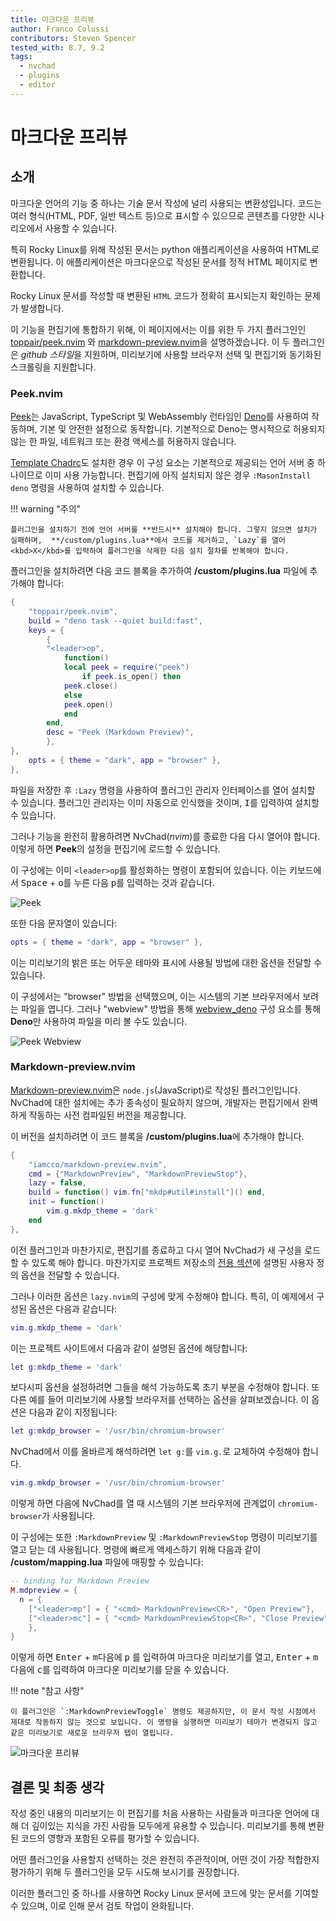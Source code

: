 ```yaml
---
title: 마크다운 프리뷰
author: Franco Colussi
contributors: Steven Spencer
tested_with: 8.7, 9.2
tags:
  - nvchad
  - plugins
  - editor
---
```


# 마크다운 프리뷰

## 소개

마크다운 언어의 기능 중 하나는 기술 문서 작성에 널리 사용되는 변환성입니다. 코드는 여러 형식(HTML, PDF, 일반 텍스트 등)으로 표시할 수 있으므로 콘텐츠를 다양한 시나리오에서 사용할 수 있습니다.

특히 Rocky Linux를 위해 작성된 문서는 python 애플리케이션을 사용하여 HTML로 변환됩니다. 이 애플리케이션은 마크다운으로 작성된 문서를 정적 HTML 페이지로 변환합니다.

Rocky Linux 문서를 작성할 때 변환된 `HTML` 코드가 정확히 표시되는지 확인하는 문제가 발생합니다.

이 기능을 편집기에 통합하기 위해, 이 페이지에서는 이를 위한 두 가지 플러그인인 [toppair/peek.nvim](https://github.com/toppair/peek.nvim) 와 [markdown-preview.nvim](https://github.com/iamcco/markdown-preview.nvim)을 설명하겠습니다. 이 두 플러그인은 *github 스타일*을 지원하며, 미리보기에 사용할 브라우저 선택 및 편집기와 동기화된 스크롤링을 지원합니다.

### Peek.nvim

[Peek](https://github.com/toppair/peek.nvim)는 JavaScript, TypeScript 및 WebAssembly 런타임인 [Deno](https://deno.com/manual)를 사용하여 작동하며, 기본 및 안전한 설정으로 동작합니다. 기본적으로 Deno는 명시적으로 허용되지 않는 한 파일, 네트워크 또는 환경 액세스를 허용하지 않습니다.

[Template Chadrc](../template_chadrc.md)도 설치한 경우 이 구성 요소는 기본적으로 제공되는 언어 서버 중 하나이므로 이미 사용 가능합니다. 편집기에 아직 설치되지 않은 경우 `:MasonInstall deno` 명령을 사용하여 설치할 수 있습니다.

!!! warning "주의"

    플러그인을 설치하기 전에 언어 서버를 **반드시** 설치해야 합니다. 그렇지 않으면 설치가 실패하며,  **/custom/plugins.lua**에서 코드를 제거하고, `Lazy`를 열어 <kbd>X</kbd>를 입력하여 플러그인을 삭제한 다음 설치 절차를 반복해야 합니다.

플러그인을 설치하려면 다음 코드 블록을 추가하여 **/custom/plugins.lua** 파일에 추가해야 합니다:

```lua
{
    "toppair/peek.nvim",
    build = "deno task --quiet build:fast",
    keys = {
        {
        "<leader>op",
            function()
            local peek = require("peek")
                if peek.is_open() then
            peek.close()
            else
            peek.open()
            end
        end,
        desc = "Peek (Markdown Preview)",
        },
},
    opts = { theme = "dark", app = "browser" },
},
```

파일을 저장한 후 `:Lazy` 명령을 사용하여 플러그인 관리자 인터페이스를 열어 설치할 수 있습니다. 플러그인 관리자는 이미 자동으로 인식했을 것이며, <kbd>I</kbd>를 입력하여 설치할 수 있습니다.

그러나 기능을 완전히 활용하려면 NvChad(*nvim*)를 종료한 다음 다시 열어야 합니다. 이렇게 하면 **Peek**의 설정을 편집기에 로드할 수 있습니다.

이 구성에는 이미 `<leader>op`를 활성화하는 명령이 포함되어 있습니다. 이는 키보드에서 <kbd>Space</kbd> + <kbd>o</kbd>를 누른 다음 <kbd>p</kbd>를 입력하는 것과 같습니다.

![Peek](./images/peek_command.png)

또한 다음 문자열이 있습니다:

```lua
opts = { theme = "dark", app = "browser" },
```

이는 미리보기의 밝은 또는 어두운 테마와 표시에 사용될 방법에 대한 옵션을 전달할 수 있습니다.

이 구성에서는 "browser" 방법을 선택했으며, 이는 시스템의 기본 브라우저에서 보려는 파일을 엽니다. 그러나 "webview" 방법을 통해 [webview_deno](https://github.com/webview/webview_deno) 구성 요소를 통해 **Deno**만 사용하여 파일을 미리 볼 수도 있습니다.

![Peek Webview](./images/peek_webview.png)

### Markdown-preview.nvim

[Markdown-preview.nvim](https://github.com/iamcco/markdown-preview.nvim)은 `node.js`(JavaScript)로 작성된 플러그인입니다. NvChad에 대한 설치에는 추가 종속성이 필요하지 않으며, 개발자는 편집기에서 완벽하게 작동하는 사전 컴파일된 버전을 제공합니다.

이 버전을 설치하려면 이 코드 블록을 **/custom/plugins.lua**에 추가해야 합니다.

```lua
{
    "iamcco/markdown-preview.nvim",
    cmd = {"MarkdownPreview", "MarkdownPreviewStop"},
    lazy = false,
    build = function() vim.fn["mkdp#util#install"]() end,
    init = function()
        vim.g.mkdp_theme = 'dark'
    end
},
```

이전 플러그인과 마찬가지로, 편집기를 종료하고 다시 열어 NvChad가 새 구성을 로드할 수 있도록 해야 합니다. 마찬가지로 프로젝트 저장소의 [전용 섹션](https://github.com/iamcco/markdown-preview.nvim#markdownpreview-config)에 설명된 사용자 정의 옵션을 전달할 수 있습니다.

그러나 이러한 옵션은 `lazy.nvim`의 구성에 맞게 수정해야 합니다. 특히, 이 예제에서 구성된 옵션은 다음과 같습니다:

```lua
vim.g.mkdp_theme = 'dark'
```

이는 프로젝트 사이트에서 다음과 같이 설명된 옵션에 해당합니다:

```lua
let g:mkdp_theme = 'dark'
```

보다시피 옵션을 설정하려면 그들을 해석 가능하도록 초기 부분을 수정해야 합니다. 또 다른 예를 들어 미리보기에 사용할 브라우저를 선택하는 옵션을 살펴보겠습니다. 이 옵션은 다음과 같이 지정됩니다:

```lua
let g:mkdp_browser = '/usr/bin/chromium-browser'
```

NvChad에서 이를 올바르게 해석하려면 `let g:`를 `vim.g.`로 교체하여 수정해야 합니다.


```lua
vim.g.mkdp_browser = '/usr/bin/chromium-browser'
```

이렇게 하면 다음에 NvChad를 열 때 시스템의 기본 브라우저에 관계없이 `chromium-browser`가 사용됩니다.

이 구성에는 또한 `:MarkdownPreview` 및 `:MarkdownPreviewStop` 명령이 미리보기를 열고 닫는 데 사용됩니다. 명령에 빠르게 액세스하기 위해 다음과 같이 **/custom/mapping.lua** 파일에 매핑할 수 있습니다:

```lua
-- binding for Markdown Preview
M.mdpreview = {
  n = {
    ["<leader>mp"] = { "<cmd> MarkdownPreview<CR>", "Open Preview"},
    ["<leader>mc"] = { "<cmd> MarkdownPreviewStop<CR>", "Close Preview"},
    },
}
```

이렇게 하면 <kbd>Enter</kbd> + <kbd>m</kbd>다음에 <kbd>p</kbd> 를 입력하여 마크다운 미리보기를 열고, <kbd>Enter</kbd> + <kbd>m</kbd> 다음에 <kbd>c</kbd>를 입력하여 마크다운 미리보기를 닫을 수 있습니다.

!!! note "참고 사항"

    이 플러그인은 `:MarkdownPreviewToggle` 명령도 제공하지만, 이 문서 작성 시점에서 제대로 작동하지 않는 것으로 보입니다. 이 명령을 실행하면 미리보기 테마가 변경되지 않고 같은 미리보기로 새로운 브라우저 탭이 열립니다.

![마크다운 프리뷰](./images/markdown_preview_nvim.png)

## 결론 및 최종 생각

작성 중인 내용의 미리보기는 이 편집기를 처음 사용하는 사람들과 마크다운 언어에 대해 더 깊이있는 지식을 가진 사람들 모두에게 유용할 수 있습니다. 미리보기를 통해 변환된 코드의 영향과 포함된 오류를 평가할 수 있습니다.

어떤 플러그인을 사용할지 선택하는 것은 완전히 주관적이며, 어떤 것이 가장 적합한지 평가하기 위해 두 플러그인을 모두 시도해 보시기를 권장합니다.

이러한 플러그인 중 하나를 사용하면 Rocky Linux 문서에 코드에 맞는 문서를 기여할 수 있으며, 이로 인해 문서 검토 작업이 완화됩니다.
